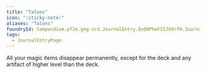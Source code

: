 ```yaml
---
title: "Talons"
icon: ":sticky-note:"
aliases: "Talons"
foundryId: Compendium.pf2e.gmg-srd.JournalEntry.QxQ0PheFSIJU9rfH.JournalEntryPage.deMujOUsfO73oA3s
tags:
  - JournalEntryPage
---
```

All your magic items disappear permanently, except for the deck and any artifact of higher level than the deck.